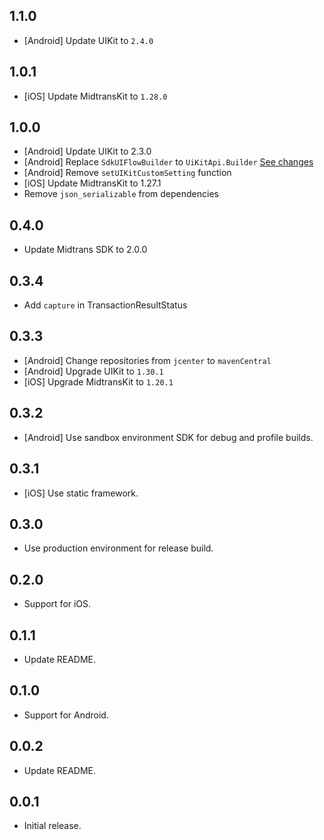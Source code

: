 ## 1.1.0

- [Android] Update UIKit to `2.4.0`

## 1.0.1

- [iOS] Update MidtransKit to `1.28.0`

## 1.0.0

- [Android] Update UIKit to 2.3.0
- [Android] Replace `SdkUIFlowBuilder` to `UiKitApi.Builder` [See changes](https://docs.midtrans.com/reference/android-sdk#important-starting-version-200)
- [Android] Remove `setUIKitCustomSetting` function
- [iOS] Update MidtransKit to 1.27.1
- Remove `json_serializable` from dependencies

## 0.4.0

- Update Midtrans SDK to 2.0.0

## 0.3.4

- Add `capture` in TransactionResultStatus

## 0.3.3

- [Android] Change repositories from `jcenter` to `mavenCentral`
- [Android] Upgrade UIKit to `1.30.1`
- [iOS] Upgrade MidtransKit to `1.20.1`

## 0.3.2

- [Android] Use sandbox environment SDK for debug and profile builds.

## 0.3.1

- [iOS] Use static framework.

## 0.3.0

- Use production environment for release build.

## 0.2.0

- Support for iOS.

## 0.1.1

- Update README.

## 0.1.0

- Support for Android.

## 0.0.2

- Update README.

## 0.0.1

- Initial release.
